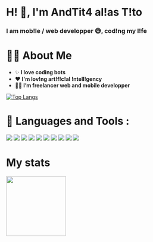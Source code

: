 <h1 align="left">H! 👋, I'm AndTit4 al!as T!to</h1>

###

<h3 align="left">I am mob!le / web developper 😅, cod!ng my l!fe </h3>


# 🙋‍♂️ **About Me**

-   ✨ **I love coding bots**
-   ❤️ **I'm lov!ng art!f!c!al !ntell!gency**
-   👨‍💻 **I’m freelancer web and mobile developper**






[![Top Langs](https://github-readme-stats.vercel.app/api/top-langs/?username=Andtit4&layout=compact&theme=algolia&hide_border=true)](https://github.com/anuraghazra/github-readme-stats)



# 🚀 **Languages and Tools :**

<div align="left">
    <img src="https://img.shields.io/badge/Python-FFD43B?style=for-the-badge&logo=python&logoColor=blue" />
    <img src="https://img.shields.io/badge/Dart-ffffff?style=for-the-badge&logo=dart&logoColor=blue" />
    <img src="https://img.shields.io/badge/JavaScript-ffd166?style=for-the-badge&logo=javascript&logoColor=white" />
    <img src="https://img.shields.io/badge/TypeScript-000000?style=for-the-badge&logo=typescript&logoColor=blue" />
    <img src="https://img.shields.io/badge/Flutter-0096c7?style=for-the-badge&logo=flutter&logoColor=white" />
    <img src="https://img.shields.io/badge/Php-white?style=for-the-badge&logo=php&logoColor=735d78" />
    <img src="https://img.shields.io/badge/tensorflow-white?style=for-the-badge&logo=tensorflow&logoColor=ff9770" />
    <img src="https://img.shields.io/badge/React-023e8a?style=for-the-badge&logo=react&logoColor=white" />
   <img src="https://img.shields.io/badge/C-00599C?style=for-the-badge&logo=c&logoColor=white" />
   <img src="https://img.shields.io/badge/MySQL-005C84?style=for-the-badge&logo=mysql&logoColor=white" />
</div>


# **My stats**

<img align="left" height="160" src="https://github-readme-stats.vercel.app/api?username=Andtit4&theme=algolia&show_icons=true" />

                                        






